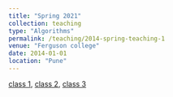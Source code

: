 ```yaml
---
title: "Spring 2021"
collection: teaching
type: "Algorithms"
permalink: /teaching/2014-spring-teaching-1
venue: "Ferguson college"
date: 2014-01-01
location: "Pune"
---
```


[class 1](https://drive.google.com/file/d/17K-g2prvcLYo9aTPvD1SWx2XiC2L6SHq/view?usp=sharing), [class 2](https://drive.google.com/file/d/1oHrgDs47qOGiY_k7Jg44mQpTeG3u89HM/view?usp=sharing), [class 3](https://drive.google.com/file/d/1h7BZIHPQekgrOOLO0tSHc-ehyGiaa23P/view?usp=sharing)

